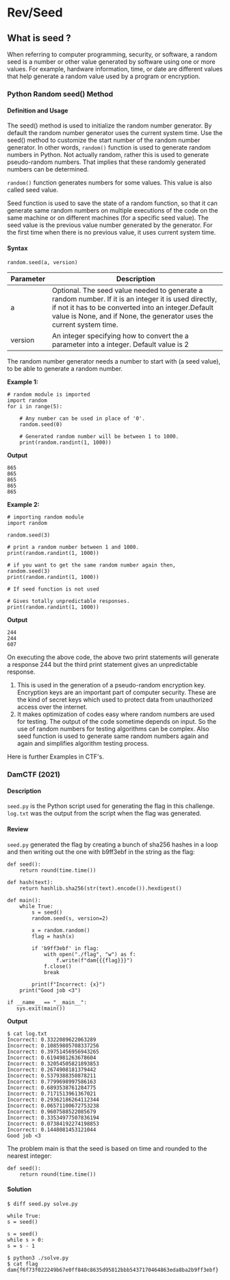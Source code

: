 # **Rev/Seed**
## **What is seed ?**
When referring to computer programming, security, or software, a random seed is a number or other value generated by software using one or more values. For example, hardware information, time, or date are different values that help generate a random value used by a program or encryption. 

### Python Random seed() Method


#### **Definition and Usage**
The seed() method is used to initialize the random number generator. By default the random number generator uses the current system time. Use the seed() method to customize the start number of the random number generator. In other words, `random()` function is used to generate random numbers in Python. Not actually random, rather this is used to generate pseudo-random numbers. That implies that these randomly generated numbers can be determined.

`random()` function generates numbers for some values. This value is also called seed value.

Seed function is used to save the state of a random function, so that it can generate same random numbers on multiple executions of the code on the same machine or on different machines (for a specific seed value). The seed value is the previous value number generated by the generator. For the first time when there is no previous value, it uses current system time.

#### **Syntax**

```
random.seed(a, version)
```

| Parameter  | Description  | 
| -------- | -------- |
| a     | Optional. The seed value needed to generate a random number. If it is an integer it is used directly, if not it has to be converted into an integer.Default value is None, and if None, the generator uses the current system time.     | 
| version     | An integer specifying how to convert the a parameter into a integer. Default value is 2     |


The random number generator needs a number to start with (a seed value), to be able to generate a random number.

**Example 1:**
```python=
# random module is imported
import random 
for i in range(5):
  
    # Any number can be used in place of '0'.
    random.seed(0)
  
    # Generated random number will be between 1 to 1000.
    print(random.randint(1, 1000))  
```
**Output**
```
865
865
865
865
865
```

**Example 2:**
```python=
# importing random module
import random
  
random.seed(3)
  
# print a random number between 1 and 1000.
print(random.randint(1, 1000))
  
# if you want to get the same random number again then,
random.seed(3) 
print(random.randint(1, 1000))
  
# If seed function is not used
  
# Gives totally unpredictable responses.
print(random.randint(1, 1000))
```
**Output**
```
244
244
607
```
On executing the above code, the above two print statements will generate a response 244 but the third print statement gives an unpredictable response.

1. This is used in the generation of a pseudo-random encryption key. Encryption keys are an important part of computer security. These are the kind of secret keys which used to protect data from unauthorized access over the internet.
2. It makes optimization of codes easy where random numbers are used for testing. The output of the code sometime depends on input. So the use of random numbers for testing algorithms can be complex. Also seed function is used to generate same random numbers again and again and simplifies algorithm testing process.

Here is further Examples in CTF's.

### **DamCTF (2021)**

#### **Description**
`seed.py` is the Python script used for generating the flag in this challenge. `log.txt` was the output from the script when the flag was generated.

#### **Review**

`seed.py` generated the flag by creating a bunch of sha256 hashes in a loop and then writing out the one with b9ff3ebf in the string as the flag:
```python=
def seed():
    return round(time.time())

def hash(text):
    return hashlib.sha256(str(text).encode()).hexdigest()

def main():
    while True:
        s = seed()
        random.seed(s, version=2)

        x = random.random()
        flag = hash(x)

        if 'b9ff3ebf' in flag:
            with open("./flag", "w") as f:
                f.write(f"dam{{{flag}}}")
            f.close()
            break

        print(f"Incorrect: {x}")
    print("Good job <3")

if __name__ == "__main__":
   sys.exit(main())
```
**Output**
```
$ cat log.txt                            
Incorrect: 0.3322089622063289
Incorrect: 0.10859805708337256
Incorrect: 0.39751456956943265
Incorrect: 0.6194981263678604
Incorrect: 0.32054505821893853
Incorrect: 0.2674908181379442
Incorrect: 0.5379388350878211
Incorrect: 0.7799698997586163
Incorrect: 0.6893538761284775
Incorrect: 0.7171513961367021
Incorrect: 0.29362186264112344
Incorrect: 0.06571100672753238
Incorrect: 0.9607588522085679
Incorrect: 0.33534977507836194
Incorrect: 0.07384192274198853
Incorrect: 0.1448081453121044
Good job <3
```
The problem main is that the seed is based on time and rounded to the nearest integer:
```python=
def seed():
    return round(time.time())
```
#### **Solution**

```
$ diff seed.py solve.py
```
```python=
while True:
s = seed()

s = seed()
while s > 0:
s = s - 1
```

```
$ python3 ./solve.py
$ cat flag 
dam{f6f73f022249b67e0ff840c8635d95812bbb5437170464863eda8ba2b9ff3ebf}
```

